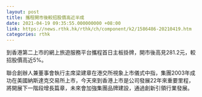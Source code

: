 ```yaml
---
layout: post
title: 攜程開市後較招股價高近半成　
date: 2021-04-19 09:35:55.000000000 +08:00
link: https://news.rthk.hk/rthk/ch/component/k2/1586486-20210419.htm
categories: rthk
---
```


到香港第二上市的網上旅遊服務平台攜程首日主板掛牌，開市後高見281.2元，較招股價高近5%。

聯合創辦人兼董事會執行主席梁建章在港交所視象上市儀式中指，集團2003年成功在美國納斯達克交易所上市，今天來到香港上市是公司發展22年來重要里程，將開展下一階段增長篇章，未來會加強集團品牌建設，通過創新引領行業發展。
